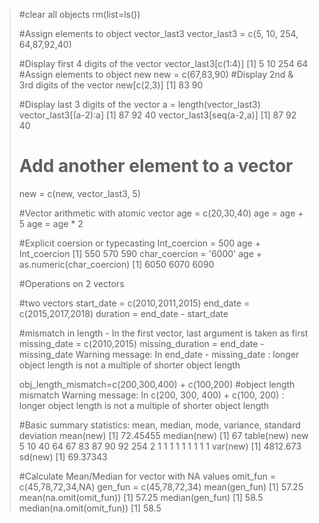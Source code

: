 > #clear all objects
> rm(list=ls())
> 
> #Assign elements to object vector_last3
> vector_last3 = c(5, 10, 254, 64,87,92,40)
> 
> #Display first 4 digits of the vector
> vector_last3[c(1:4)]
[1]   5  10 254  64
> #Assign elements to object new
> new = c(67,83,90)
> #Display 2nd & 3rd digits of the vector
> new[c(2,3)]
[1] 83 90
> 
> #Display last 3 digits of the vector
> a = length(vector_last3)
> vector_last3[(a-2):a]
[1] 87 92 40
> vector_last3[seq(a-2,a)]
[1] 87 92 40
> 
> # Add another element to a vector
> new = c(new, vector_last3, 5)
> 
> #Vector arithmetic with atomic vector
> age = c(20,30,40)
> age = age + 5
> age = age * 2
> 
> #Explicit coersion or typecasting
> Int_coercion = 500
> age + Int_coercion
[1] 550 570 590
> char_coercion = '6000'
> age + as.numeric(char_coercion)
[1] 6050 6070 6090
> 
> #Operations on 2 vectors
> 
> #two vectors 
> start_date = c(2010,2011,2015)
> end_date = c(2015,2017,2018)
> duration = end_date - start_date
> 
> #mismatch in length - In the first vector, last argument is taken as first 
> missing_date = c(2010,2015)
> missing_duration = end_date - missing_date
Warning message:
In end_date - missing_date :
  longer object length is not a multiple of shorter object length
> 
> obj_length_mismatch=c(200,300,400) + c(100,200) #object length mismatch
Warning message:
In c(200, 300, 400) + c(100, 200) :
  longer object length is not a multiple of shorter object length
> 
> #Basic summary statistics: mean, median, mode, variance, standard deviation
> mean(new)
[1] 72.45455
> median(new)
[1] 67
> table(new)
new
  5  10  40  64  67  83  87  90  92 254 
  2   1   1   1   1   1   1   1   1   1 
> var(new)
[1] 4812.673
> sd(new)
[1] 69.37343
> 
> #Calculate Mean/Median for vector with NA values
> omit_fun = c(45,78,72,34,NA)
> gen_fun = c(45,78,72,34)
> mean(gen_fun)
[1] 57.25
> mean(na.omit(omit_fun))
[1] 57.25
> median(gen_fun)
[1] 58.5
> median(na.omit(omit_fun))
[1] 58.5
